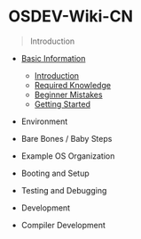 # OSDEV-Wiki-CN

> Introduction

* [Basic Information](./Articles/00.Introduction/Basic%20Information/)
    * [Introduction](./Articles/00.Introduction/Basic%20Information/Introduction.md)
    * [Required Knowledge](./Articles/00.Introduction/Basic%20Information/RequiredKnowledge.md)
    * [Beginner Mistakes](./Articles/00.Introduction/Basic%20Information/BeginnerMistakes.md)
    * [Getting Started](./Articles/00.Introduction/Basic%20Information/Getting-Started.md)

* Environment

* Bare Bones / Baby Steps

* Example OS Organization

* Booting and Setup

* Testing and Debugging

* Development

* Compiler Development